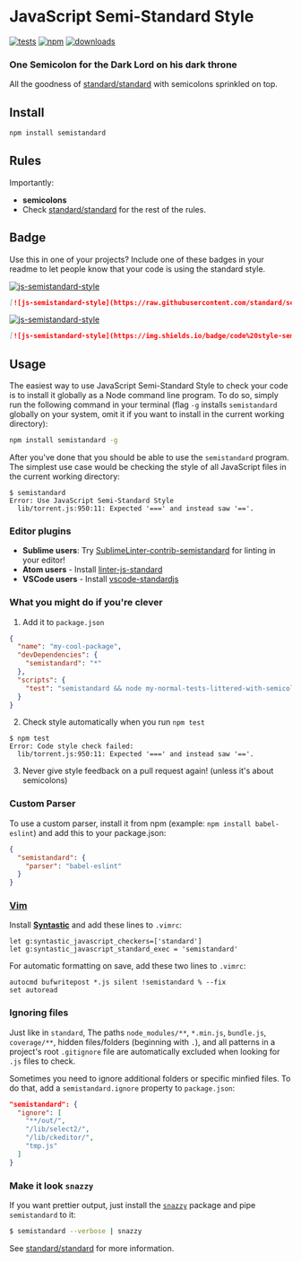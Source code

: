 # JavaScript Semi-Standard Style
[![tests][tests-image]][tests-url]
[![npm][npm-image]][npm-url]
[![downloads][downloads-image]][downloads-url]

### One Semicolon for the Dark Lord on his dark throne

All the goodness of [standard/standard] with semicolons sprinkled on top.

## Install

```bash
npm install semistandard
```

## Rules

Importantly:

- **semicolons**
- Check [standard/standard] for the rest of the rules.

## Badge

Use this in one of your projects? Include one of these badges in your readme to
let people know that your code is using the standard style.

[![js-semistandard-style](https://raw.githubusercontent.com/standard/semistandard/master/badge.svg)](https://github.com/standard/semistandard)

```markdown
[![js-semistandard-style](https://raw.githubusercontent.com/standard/semistandard/master/badge.svg)](https://github.com/standard/semistandard)
```

[![js-semistandard-style](https://img.shields.io/badge/code%20style-semistandard-brightgreen.svg?style=flat-square)](https://github.com/standard/semistandard)

```markdown
[![js-semistandard-style](https://img.shields.io/badge/code%20style-semistandard-brightgreen.svg?style=flat-square)](https://github.com/standard/semistandard)
```

## Usage

The easiest way to use JavaScript Semi-Standard Style to check your code is to install it
globally as a Node command line program. To do so, simply run the following command in
your terminal (flag `-g` installs `semistandard` globally on your system, omit it if you want
to install in the current working directory):

```bash
npm install semistandard -g
```

After you've done that you should be able to use the `semistandard` program. The simplest use
case would be checking the style of all JavaScript files in the current working directory:

```
$ semistandard
Error: Use JavaScript Semi-Standard Style
  lib/torrent.js:950:11: Expected '===' and instead saw '=='.
```

### Editor plugins

- **Sublime users**: Try [SublimeLinter-contrib-semistandard](https://github.com/Flet/SublimeLinter-contrib-semistandard) for linting in your editor!
- **Atom users** - Install [linter-js-standard](https://atom.io/packages/linter-js-standard)
- **VSCode users** - Install [vscode-standardjs](https://marketplace.visualstudio.com/items?itemName=chenxsan.vscode-standardjs)

### What you might do if you're clever

1. Add it to `package.json`

  ```json
  {
    "name": "my-cool-package",
    "devDependencies": {
      "semistandard": "*"
    },
    "scripts": {
      "test": "semistandard && node my-normal-tests-littered-with-semicolons.js"
    }
  }
  ```

2. Check style automatically when you run `npm test`

  ```
  $ npm test
  Error: Code style check failed:
    lib/torrent.js:950:11: Expected '===' and instead saw '=='.
  ```

3. Never give style feedback on a pull request again! (unless it's about semicolons)

### Custom Parser
To use a custom parser, install it from npm (example: `npm install
babel-eslint`) and add this to your package.json:

```json
{
  "semistandard": {
    "parser": "babel-eslint"
  }
}
```

### [Vim](http://www.vim.org/)

Install **[Syntastic][vim-1]** and add these lines to `.vimrc`:

```vim
let g:syntastic_javascript_checkers=['standard']
let g:syntastic_javascript_standard_exec = 'semistandard'
```

For automatic formatting on save, add these two lines to `.vimrc`:

```vim
autocmd bufwritepost *.js silent !semistandard % --fix
set autoread
```

[vim-1]: https://github.com/scrooloose/syntastic

### Ignoring files

Just like in `standard`, The paths `node_modules/**`, `*.min.js`, `bundle.js`, `coverage/**`, hidden files/folders
(beginning with `.`), and all patterns in a project's root `.gitignore` file are
automatically excluded when looking for `.js` files to check.

Sometimes you need to ignore additional folders or specific minfied files. To do that, add
a `semistandard.ignore` property to `package.json`:

```json
"semistandard": {
  "ignore": [
    "**/out/",
    "/lib/select2/",
    "/lib/ckeditor/",
    "tmp.js"
  ]
}
```

### Make it look `snazzy`
If you want prettier output, just install the [`snazzy`](https://github.com/feross/snazzy) package and pipe `semistandard` to it:

```bash
$ semistandard --verbose | snazzy
```

See [standard/standard] for more information.

[tests-image]: https://github.com/standard/semistandard/actions/workflows/test.yml/badge.svg
[tests-url]: https://github.com/standard/semistandard/actions/workflows/test.yml
[npm-image]: https://img.shields.io/npm/v/semistandard.svg?style=flat-square
[npm-url]: https://npmjs.org/package/semistandard
[downloads-image]: https://img.shields.io/npm/dm/semistandard.svg?style=flat-square
[downloads-url]: https://npmjs.org/package/semistandard
[standard/standard]: https://github.com/standard/standard
